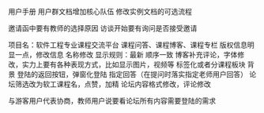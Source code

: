 
用户手册
用户群文档增加核心队伍
修改实例文档的可选流程

邀请函中要有教师的选择原因
访谈开始要有询问是否接受邀请



项目名：软件工程专业课程交流平台
课程问答、课程博客、课程专栏
版权信息明显一点，修改信息
名称修改
显示规则：最新
顺序一致
博客补充评论，字体修改，实力上要有各种表现方式，比如显示图片，视频等
标签化或者分课程板块
背景
登陆的返回按钮，弹窗化登陆
指定回答（在提问时落实指定老师用户回答）
论坛筛选改为软工课程名，点赞，加精
论坛内容格式修改，评论修改


与游客用户代表协商，教师用户说要看论坛所有内容需要登陆的需求